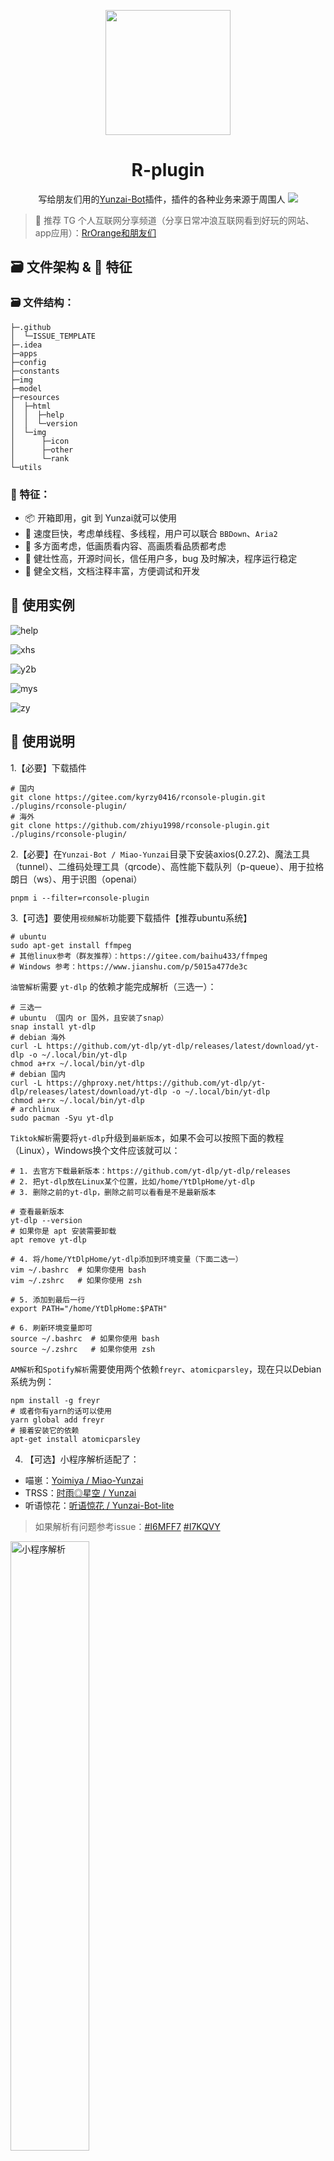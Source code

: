 <p align="center">
  <a href="https://gitee.com/kyrzy0416/rconsole-plugin">
    <img width="200" src="./img/logo.webp">
  </a>
</p>


<div align="center">
    <h1>R-plugin</h1>
    写给朋友们用的<a href="https://gitee.com/Le-niao/Yunzai-Bot" target="_blank">Yunzai-Bot</a>插件，插件的各种业务来源于周围人
<img src="./img/github-contribution-grid-snake.svg">
</div>

> 📢 推荐 TG 个人互联网分享频道（分享日常冲浪互联网看到好玩的网站、app应用）：[RrOrange和朋友们](https://t.me/RrOrangeAndFriends)
## 🗃️ 文件架构 & 🌟 特征
### 🗃️ 文件结构：
```
├─.github
│  └─ISSUE_TEMPLATE
├─.idea
├─apps
├─config
├─constants
├─img
├─model
├─resources
│  ├─html
│  │  ├─help
│  │  └─version
│  └─img
│      ├─icon
│      ├─other
│      └─rank
└─utils
```



### 🌟 特征：

- 📦 开箱即用，git 到 Yunzai就可以使用
- 🚀 速度巨快，考虑单线程、多线程，用户可以联合 `BBDown`、`Aria2`
- 🤔 多方面考虑，低画质看内容、高画质看品质都考虑
- 💪 健壮性高，开源时间长，信任用户多，bug 及时解决，程序运行稳定
- 📄 健全文档，文档注释丰富，方便调试和开发



## 🧏 ‍使用实例
![help](./img/example.webp)

![xhs](./img/example2.webp)

![y2b](./img/example3.webp)

![mys](./img/example4.webp)

![zy](./img/example5.webp)

## 📔 使用说明

1.【必要】下载插件
```shell
# 国内
git clone https://gitee.com/kyrzy0416/rconsole-plugin.git ./plugins/rconsole-plugin/
# 海外
git clone https://github.com/zhiyu1998/rconsole-plugin.git ./plugins/rconsole-plugin/
```

2.【必要】在`Yunzai-Bot / Miao-Yunzai`目录下安装axios(0.27.2)、魔法工具（tunnel）、二维码处理工具（qrcode）、高性能下载队列（p-queue）、用于拉格朗日（ws）、用于识图（openai）


```shell
pnpm i --filter=rconsole-plugin
```


3.【可选】要使用`视频解析`功能要下载插件【推荐ubuntu系统】
```shell
# ubuntu
sudo apt-get install ffmpeg
# 其他linux参考（群友推荐）：https://gitee.com/baihu433/ffmpeg
# Windows 参考：https://www.jianshu.com/p/5015a477de3c
````

`油管解析`需要 `yt-dlp` 的依赖才能完成解析（三选一）：
```shell
# 三选一
# ubuntu （国内 or 国外，且安装了snap）
snap install yt-dlp
# debian 海外
curl -L https://github.com/yt-dlp/yt-dlp/releases/latest/download/yt-dlp -o ~/.local/bin/yt-dlp
chmod a+rx ~/.local/bin/yt-dlp
# debian 国内
curl -L https://ghproxy.net/https://github.com/yt-dlp/yt-dlp/releases/latest/download/yt-dlp -o ~/.local/bin/yt-dlp
chmod a+rx ~/.local/bin/yt-dlp
# archlinux
sudo pacman -Syu yt-dlp
```

`Tiktok解析`需要将`yt-dlp`升级到`最新版本`，如果不会可以按照下面的教程（Linux），Windows换个文件应该就可以：
```shell
# 1. 去官方下载最新版本：https://github.com/yt-dlp/yt-dlp/releases
# 2. 把yt-dlp放在Linux某个位置，比如/home/YtDlpHome/yt-dlp
# 3. 删除之前的yt-dlp，删除之前可以看看是不是最新版本

# 查看最新版本
yt-dlp --version
# 如果你是 apt 安装需要卸载
apt remove yt-dlp

# 4. 将/home/YtDlpHome/yt-dlp添加到环境变量（下面二选一）
vim ~/.bashrc  # 如果你使用 bash
vim ~/.zshrc   # 如果你使用 zsh

# 5. 添加到最后一行
export PATH="/home/YtDlpHome:$PATH"

# 6. 刷新环境变量即可
source ~/.bashrc  # 如果你使用 bash
source ~/.zshrc   # 如果你使用 zsh
```

`AM解析`和`Spotify解析`需要使用两个依赖`freyr`、`atomicparsley`，现在只以Debian系统为例：

```shell
npm install -g freyr
# 或者你有yarn的话可以使用
yarn global add freyr
# 接着安装它的依赖
apt-get install atomicparsley
```

4. 【可选】小程序解析适配了：
* 喵崽：[Yoimiya / Miao-Yunzai](https://gitee.com/yoimiya-kokomi/Miao-Yunzai)
* TRSS：[时雨◎星空 / Yunzai](https://gitee.com/TimeRainStarSky/Yunzai)
* 听语惊花：[听语惊花 / Yunzai-Bot-lite](https://gitee.com/Nwflower/yunzai-bot-lite)

> 如果解析有问题参考issue：[#I6MFF7](https://gitee.com/kyrzy0416/rconsole-plugin/issues/I6MFF7)
> [#I7KQVY](https://gitee.com/kyrzy0416/rconsole-plugin/issues/I7KQVY)

<img src="./img/example6.webp" alt="小程序解析" width="50%" height="50%" />

5. 【可选】对哔哩哔哩解析进行总结：需要填写哔哩哔哩的SESSDATA，或者[【推荐】扫码登录](https://gitee.com/kyrzy0416/rconsole-plugin#b%E7%AB%99%E6%89%AB%E7%A0%81%E7%99%BB%E5%BD%95)

<img src="./img/example7.webp" alt="小程序解析" width="50%" height="50%" />

6. 【可选】增加视频的时长限制（默认8分钟(60 * 8 = 480)）：
- 在config/tools.yaml里设置`biliDuration`
- 锅巴设置

7. 【可选 & 慎重】下载指定版本的R插件：
   如果你觉得当前版本的功能出现了问题，那么可以下载指定版本的插件，比如`1.5.1`：
```shell
# 删除当前的R插件
rm -rf ./plugins/rconsole-plugin/
# 克隆指定版本的R插件稳定版本
git clone -b 1.6.7-lts https://gitee.com/kyrzy0416/rconsole-plugin.git
```

##  🐤 Q&A
### B站扫码登录
命令：`#RBQ`，来自2024/4/1 才子 `Mix` 的命名

![rbq](./img/rbq.webp)

示例：
![rbq2](./img/rbq2.webp)

### 🎵 douyin问题
由于douyin的解析变化莫测，现版本需要填入自己的cookie，具体步骤如下：

👍 **推荐方案** ：via 视频教程（由群友 `@麦满分` 录制）：https://thumbsnap.com/rKxUGKqp

![](https://51shazhu.com/autoupload/20240714/Ew6x/1024X640/rKxUGKqp.gif?type=ha)

👍 **推荐方案**（感谢群友 `@湘潭` 提供的便捷方案）：
1. 打开`https://www.douyin.com/` 扫码登入自己的账号
2. F12进入控制台，打开`网络/network`
3. 搜索`www.douyin.com`，把下面的一串cookie复制进去即可

<img src="./img/dy_ck.webp" alt="小程序解析" width="50%" height="50%" />

**备用方案1** ：

1. 打开`https://www.douyin.com/` 扫码登入自己的账号
2. F12进入控制台，或者下载一个[Cookie-Editor](https://www.crxsoso.com/webstore/detail/hlkenndednhfkekhgcdicdfddnkalmdm)
3. 如果是F12，就将以下参数填入到`tools.yaml - douyinCookie`，或者使用锅巴
> odin_tt=xxx;passport_fe_beating_status=xxx;sid_guard=xxx;uid_tt=xxx;uid_tt_ss=xxx;sid_tt=xxx;sessionid=xxx;sessionid_ss=xxx;sid_ucp_v1=xxx;ssid_ucp_v1=xxx;passport_assist_user=xxx;ttwid=xxx;

3. 如果是`Cookie-Editor`就直接到插件复制到`tools.yaml - douyinCookie`，或者锅巴

具体图示，找以下这几个：
- odin_tt
- passport_fe_beating_status
- sid_guard
- uid_tt
- uid_tt_ss
- sid_tt
- sessionid
- sessionid_ss
- sid_ucp_v1
- ssid_ucp_v1
- passport_assist_user
- ttwid

<img src="./img/douyin_cookie.webp" alt="小程序解析" width="50%" height="50%" />

**备用方案2** （由`@重装小兔`提供）

1. 下载python

> 下载链接：[官网](https://www.python.org/) | [微软商店](https://apps.microsoft.com/detail/9pjpw5ldxlz5?hl=zh-cn&gl=CN)

2. 下载：https://gitee.com/OvertimeBunny/tiktok-ck-douying

3. 扫码后自动获取ck

### ✖️ 小蓝鸟问题
**2024-2-5**，修复小蓝鸟的时候看到free计划已经[没有给查看Tweet的api](https://developer.twitter.com/en/portal/products/basic)，原先[使用的库也出现了403报错](https://github.com/PLhery/node-twitter-api-v2)，开通会员要100美元，不值得。目前暂停更新，后续有方案和精力再更新！

> 2024/2/26 目前的替代方案：使用第三方解析，但是无法解析组图，只能解析单个图片，望周知！

### ☀️ 拉格朗日配置

使用拉格朗日作为驱动的同学要进行两步：

1. 配置文件，将拉格朗日的配置文件`appsettings.json`中`Implementations`加入一个正向连接`ForwardWebSocket`
   ，如（最好是9091，这样就不用改tools配置文件）：

```yaml
"Implementations": [
  {
    "Type": "ReverseWebSocket",
    "Host": "127.0.0.1",
    "Port": 9090,
    "Suffix": "/onebot/v11/",
    "ReconnectInterval": 5000,
    "HeartBeatInterval": 5000,
    "AccessToken": ""
  },
  {
    "Type": "ForwardWebSocket",
    "Host": "127.0.0.1",
    "Port": 9091,
    "HeartBeatInterval": 5000,
    "HeartBeatEnable": true,
    "AccessToken": ""
  }
]
```

2. 在任意群里发送`#设置拉格朗日`，转换一下视频发送方式即可

<img src="./img/lagrange.webp" width="30%" height="30%">

### 微信文章总结 （完全免费总结）

官方Kimi API 暂时没有看到可以联网搜索的选项，所以选用开源的[kimi-free-api](https://github.com/LLM-Red-Team/kimi-free-api)

1. 部署 kimi-free-api

```shell
docker run -it -d --init --name kimi-free-api -p 8000:8000 -e TZ=Asia/Shanghai vinlic/kimi-free-api:latest
```

2. 更改下面两个选项，自行修改 `tools.yaml` 或者锅巴：

```yaml
aiBaseURL: '' # 用于识图的接口，kimi默认接口为：https://api.moonshot.cn，其他服务商自己填写
aiApiKey: '' # 用于识图的api key，kimi接口申请：https://platform.moonshot.cn/console/api-keys
```

- aiBaseURL：你服务器的地址部署的`kimi-free-api`，例如：http://localhost:8000
- aiApiKey：kimi 的 `refresh_token` （F12 -> 应用（Application） -> Local Storage -> `https://kimi.moonshot.cn` -> 找到）

3. 开始游玩

![wxkimi](./img/wxkimi.webp)

### 🍠 小红书的 Cookie 问题

小红书导出 cookie 最佳实践，由群友 `@辰` 提供解决方案：

1. 下一个 `Cookie-Editor`

> - Chrome：https://chrome.google.com/webstore/detail/hlkenndednhfkekhgcdicdfddnkalmdm
>
> - Edge：
>   https://microsoftedge.microsoft.com/addons/detail/cookieeditor/neaplmfkghagebokkhpjpoebhdledlfi
>
> - 国内直通：https://www.crxsoso.com/webstore/detail/hlkenndednhfkekhgcdicdfddnkalmdm


2. 进入小红书 - 注册 - 点击 `Cookie-Editor` 的导出 `Header String`

![](./img/xhs-ck-export.webp)

### 📺 关于使用 BBDown 下载

- Linux教程：https://pwa.sspai.com/post/83345
- Windows教程：https://github.com/nilaoda/BBDown/issues/305

### 📺 关于使用 哔哩哔哩 下载方式

- 轻量

```shell
apt install wget
apt install axel
```

- 稳定（无须安装任何东西）

- 性能
```shell
apt install aria2
```

### ✈️ 关于小飞机解析

1. 下载 `Release`

> https://github.com/iyear/tdl

2. 放到环境变量，Linux用户可以直接解压放到`/usr/local/bin`下

3. 登录，官方提供了三种登录方式

![aircraft.webp](img%2Faircraft.webp)

4. 添加信任用户（下面分别是设置、查看所有、查看特定信任用户），⚠️ 使用引用的方法去使用命令

```shell
#设置R信任用户
#R信任用户
#查询R信任用户
```

<img src="./img/aircraft1.webp" width="30%" height="30%">

<img src="./img/aircraft2.webp" width="30%" height="30%">

<img src="./img/aircraft3.webp" width="30%" height="30%">

5. 开始使用！

##  🤺 R插件交流群
<img src="./img/qq.webp" width="30%" height="30%">

>  扫码不行就输入：575663150

## 🧑‍🌾 进阶内容
【可选】相关配置(apps/tools.js)：
> `百度翻译`api:https://fanyi-api.baidu.com/doc/21  
> 注册完填入方式参考上方注释url (config/tools.yaml)；另外，有群友反馈百度翻译需要充钱才能使用！

> (非必要不更改)更改魔法在`config/tools.yaml` 或 [锅巴插件](https://gitee.com/guoba-yunzai/guoba-plugin)的配置位置：  
`proxyAddr: '127.0.0.1' # 魔法地址`  
`proxyPort: '7890' # 魔法端口`

> 海外服务器示例：  
> 直接发送`#设置海外解析`


## 📦 业务
![help](./img/help.webp)

## 📝 计划功能
- [x] YouTube解析（这个可能要🕊一久）
- [x] 哔哩哔哩总结
- [x] xhs解析去水印
- [x] kuai_shou解析
- [x] xi_gua视频解析
- [ ] instagram



## 🔗 链接

- [云崽](https://gitee.com/yoimiya-kokomi/Yunzai-Bot)
- [云崽轻量级](https://gitee.com/Nwflower/yunzai-bot-lite)
- [插件库](https://gitee.com/Hikari666/Yunzai-Bot-plugins-index)

## 🙏 贡献
🌸 感谢下面的朋友对我插件的贡献（排名不分高低）
* [好冷](https://gitee.com/hetangx) 提供Windows解决方案
* [一杯凉](https://gitee.com/yibeiliang) 提供小程序解析冲突解决方案
* [x0rz4](https://gitee.com/x0rz4) 提供依赖掉包解决方案


🌸 同时鸣谢感谢以下开发者对 `R插件` 出的贡献：

<a href="https://github.com/zhiyu1998/rconsole-plugin/graphs/contributors">
  <img src="https://contrib.rocks/image?repo=zhiyu1998/rconsole-plugin&max=1000" />
</a>

🌸 感谢以下框架的开源：
- [yt-dlp:A youtube-dl fork with additional features and fixes](https://github.com/yt-dlp/yt-dlp)
- [freyr-js](https://github.com/miraclx/freyr-js)
- [kimi-free-api](https://github.com/LLM-Red-Team/kimi-free-api)
- [BBDown](https://github.com/nilaoda/BBDown)
- [Aria2](https://github.com/aria2/aria2)

##  ☕ 请我喝一杯瑞幸咖啡
如果你觉得插件能帮助到你增进好友关系，那么你可以在有条件的情况下[请我喝一杯瑞幸咖啡](https://afdian.net/a/zhiyu1998)，这是我开源这个插件的最大动力！
感谢以下朋友的支持！（排名不分多少）

> ps. 如果你是学生建议把钱花在饭卡上，谢谢你对R插件喜欢！

|       昵称        | 赞助   |
|:---------------:|------|
|      为爱发巅       | 1杯瑞幸 |
|       丘丘莹       | 5    |
|    Allweknow    | 1杯瑞幸 |
|      MNJv       | 5    |
|        n        | 4杯瑞幸 |
|       一杯凉       | 30   |
| 左轮（ps. 我导师，泪目！） | 1杯瑞幸 |
| mitsuha / 下次一定  | 4杯瑞幸 |
|    [Kr] 5s¹     | 1杯瑞幸 |
|     春日野穹OvO     | 25   |
|       MiX       | 30   |
|       AO        | 26   |
|       Chino        | 30   |

## 🚀 声明
* 文件借鉴了很多插件，精简个人认为可以精简的内容。
* 素材来源于网络，仅供交流学习使用
* 严禁用于任何商业用途和非法行为
* 如果对你有帮助辛苦给个star，这是对我最大的鼓励

## 📃 日志
![Alt](https://repobeats.axiom.co/api/embed/42b5a7769074be124bd9ab02456897e37d1581f1.svg "Repobeats analytics image")
[![zhiyu/rconsole-plugin](https://gitee.com/kyrzy0416/rconsole-plugin/widgets/widget_card.svg?colors=4183c4,ffffff,ffffff,e3e9ed,666666,9b9b9b)](https://gitee.com/kyrzy0416/rconsole-plugin)